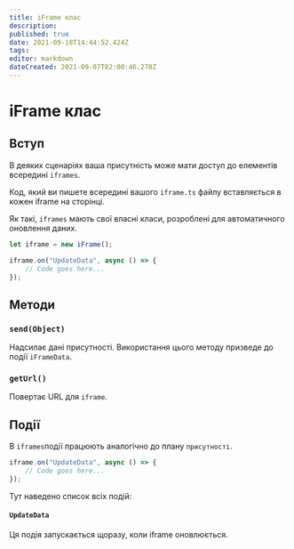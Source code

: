 ```yaml
---
title: iFrame клас
description: 
published: true
date: 2021-09-18T14:44:52.424Z
tags: 
editor: markdown
dateCreated: 2021-09-07T02:00:46.278Z
---
```


# iFrame клас

## Вступ

В деяких сценаріях ваша присутність може мати доступ до елементів всередині `iframes`.

Код, який ви пишете всередині вашого `iframe.ts` файлу вставляється в кожен iframe на сторінці.

Як такі, `iframes` мають свої власні класи, розроблені для автоматичного оновлення даних.

```typescript
let iframe = new iFrame();

iframe.on("UpdateData", async () => {
    // Code goes here...
});
```

## Методи

### `send(Object)`
Надсилає дані присутності. Використання цього методу призведе до події `iFrameData`.

### `getUrl()`
Повертає URL для `iframe`.

## Події
В `iframes`події працюють аналогічно до плану `присутності`.

```typescript
iframe.on("UpdateData", async () => {
    // Code goes here...
});
```

Тут наведено список всіх подій:

#### `UpdateData`

Ця подія запускається щоразу, коли iframe оновлюється.
